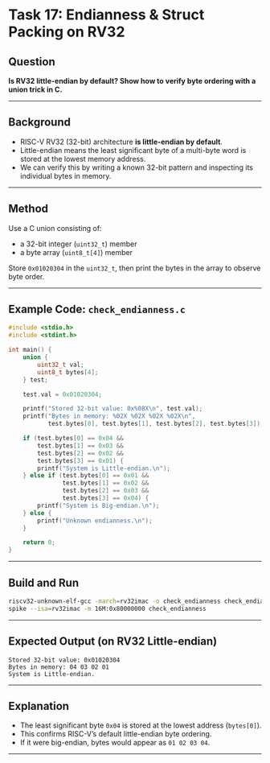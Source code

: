
# Task 17: Endianness & Struct Packing on RV32

## Question

**Is RV32 little-endian by default? Show how to verify byte ordering with a union trick in C.**

---

## Background

* RISC-V RV32 (32-bit) architecture **is little-endian by default**.
* Little-endian means the least significant byte of a multi-byte word is stored at the lowest memory address.
* We can verify this by writing a known 32-bit pattern and inspecting its individual bytes in memory.

---

## Method

Use a C union consisting of:

* a 32-bit integer (`uint32_t`) member
* a byte array (`uint8_t[4]`) member

Store `0x01020304` in the `uint32_t`, then print the bytes in the array to observe byte order.

---

## Example Code: `check_endianness.c`

```c
#include <stdio.h>
#include <stdint.h>

int main() {
    union {
        uint32_t val;
        uint8_t bytes[4];
    } test;

    test.val = 0x01020304;

    printf("Stored 32-bit value: 0x%08X\n", test.val);
    printf("Bytes in memory: %02X %02X %02X %02X\n",
           test.bytes[0], test.bytes[1], test.bytes[2], test.bytes[3]);

    if (test.bytes[0] == 0x04 &&
        test.bytes[1] == 0x03 &&
        test.bytes[2] == 0x02 &&
        test.bytes[3] == 0x01) {
        printf("System is Little-endian.\n");
    } else if (test.bytes[0] == 0x01 &&
               test.bytes[1] == 0x02 &&
               test.bytes[2] == 0x03 &&
               test.bytes[3] == 0x04) {
        printf("System is Big-endian.\n");
    } else {
        printf("Unknown endianness.\n");
    }

    return 0;
}
```

---

## Build and Run

```bash
riscv32-unknown-elf-gcc -march=rv32imac -o check_endianness check_endianness.c
spike --isa=rv32imac -m 16M:0x80000000 check_endianness
```

---

## Expected Output (on RV32 Little-endian)

```
Stored 32-bit value: 0x01020304
Bytes in memory: 04 03 02 01
System is Little-endian.
```

---

## Explanation

* The least significant byte `0x04` is stored at the lowest address (`bytes[0]`).
* This confirms RISC-V’s default little-endian byte ordering.
* If it were big-endian, bytes would appear as `01 02 03 04`.

---

